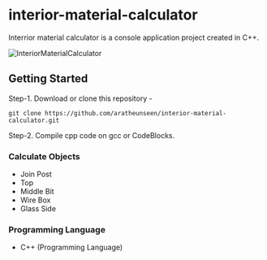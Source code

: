 # interior-material-calculator

Interrior material calculator is a console application project created in C++.

![InteriorMaterialCalculator](https://user-images.githubusercontent.com/62181222/92829464-0fc08100-f3f6-11ea-99ee-6576c9f5ba1c.png)

## Getting Started

 Step-1. Download or clone this repository -

    git clone https://github.com/aratheunseen/interior-material-calculator.git

 Step-2. Compile cpp code on gcc or CodeBlocks.

### Calculate Objects
- Join Post
- Top
- Middle Bit
- Wire Box
- Glass Side

### Programming Language

- C++ (Programming Language)
